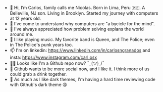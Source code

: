- 👋 Hi, I’m Carlos, family calls me Nicolas. Born in Lima, Peru 🇵🇪. A Belleville, NJ son. Living in Brooklyn. Started my journey with computers at 12 years old.
- 👀 I've come to understand why computers are "a bycicle for the mind".
- 🌱 I've always appreciated how problem solving explans the world around me.
- 💞️ I like playing music. My favorite band is Queen, and The Police; even in The Police's punk years too.
- 📫 I'm on linkedin: https://www.linkedin.com/in/carlosngranados and insta: https://www.instagram.com/carl.osx
- 🙌🏼 Looks like I'm a Github repo now? ¯\_(ツ)_/¯
- 👫 Github wants to be more social now, and I like it. I think more of us could grab a drink together.
- 🌙 As much as I like dark themes, I'm having a hard time reviewing code with Github's dark theme 😩

<!---
the-invisible-man/the-invisible-man is a ✨ special ✨ repository because its `README.md` (this file) appears on your GitHub profile.
You can click the Preview link to take a look at your changes.
--->
